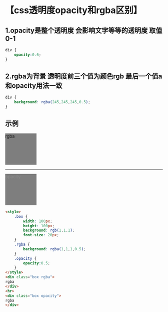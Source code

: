 # 【css透明度opacity和rgba区别】
## 1.opacity是整个透明度 会影响文字等等的透明度 取值0-1
```css
div {
    opacity:0.6;
}
```
## 2.rgba为背景 透明度前三个值为颜色rgb 最后一个值a和opacity用法一致
```css
div {
    background: rgba(245,245,245,0.5);
}
```
## 示例
<style>
    .box001 {
        width: 100px;
        height: 100px;
        background: rgb(1,1,1);
    }
    .rgba {
        background: rgba(1,1,1,0.5);
    }
    .opacity {
        opacity:0.5;
    }
</style>
<div class="box001 rgba">
rgba
</div>
<hr>
<div class="box001 opacity">
opacity
</div>

```html
<style>
    .box {
        width: 100px;
        height: 100px;
        background: rgb(1,1,1);
        font-size: 20px;
    }
    .rgba {
        background: rgba(1,1,1,0.5);
    }
    .opacity {
        opacity:0.5;
    }
</style>
<div class="box rgba">
rgba
</div>
<hr>
<div class="box opacity">
rgba
</div>
```
